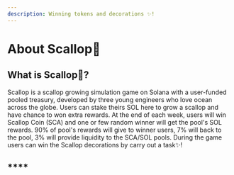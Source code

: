 ```yaml
---
description: Winning tokens and decorations ✨!
---
```


# About Scallop🦪

## **What is Scallop**🦪**?**

Scallop is a scallop growing simulation game on Solana with a user-funded pooled treasury, developed by three young engineers who love ocean across the globe. Users can stake theirs SOL here to grow a scallop and have chance to won extra rewards. At the end of each week, users will win Scallop Coin \(SCA\) and one or few random winner will get the pool's SOL rewards. 90% of pool's rewards will give to winner users, 7% will back to the pool, 3% will provide liquidity to the SCA/SOL pools. During the game users can win the Scallop decorations by carry out a task✨!

##  ****  

